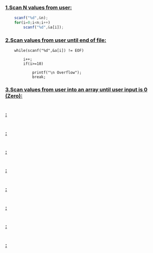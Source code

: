 ### [1.Scan N values from user: ](https://github.com/1834902551/cse214/blob/master/Lab1/1.c)

```javascript
    scanf("%d",&n);
    for(i=0;i<n;i++)
        scanf("%d",&a[i]);

  ```  
    
### [2.Scan values from user until end of file: ](https://github.com/1834902551/cse214/blob/master/Lab1/2.c)

```javacreipt
    while(scanf("%d",&a[i]) != EOF)
    
        i++;
        if(i>=10)
        
            printf("\n Overflow");
            break;
```

### [3.Scan values from user into an array until user input is 0 (Zero): ](https://github.com/1834902551/cse214/blob/master/Lab1/3.c)
```javacreipt

```


### [: ](https://github.com/1834902551/cse214/blob/master/Lab1/3.c)
```javacreipt

```

### [: ](https://github.com/1834902551/cse214/blob/master/Lab1/3.c)
```javacreipt

```

### [: ](https://github.com/1834902551/cse214/blob/master/Lab1/3.c)
```javacreipt

```

### [: ](https://github.com/1834902551/cse214/blob/master/Lab1/3.c)
```javacreipt

```

### [: ](https://github.com/1834902551/cse214/blob/master/Lab1/3.c)
```javacreipt

```

### [: ](https://github.com/1834902551/cse214/blob/master/Lab1/3.c)
```javacreipt

```

### [: ](https://github.com/1834902551/cse214/blob/master/Lab1/3.c)
```javacreipt

```

### [: ](https://github.com/1834902551/cse214/blob/master/Lab1/3.c)
```javacreipt

```
